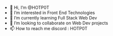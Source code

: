 - 👋 Hi, I’m @HOTP0T
- 👀 I’m interested in Front End Technologies
- 🌱 I’m currently learning Full Stack Web Dev
- 💞️ I’m looking to collaborate on Web Dev projects
- 📫 How to reach me discord : HOTP0T
